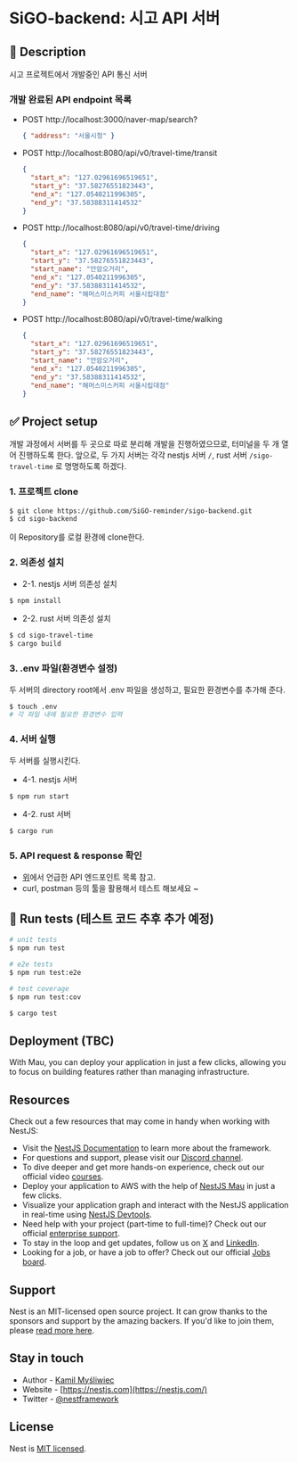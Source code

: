 # SiGO-backend: 시고 API 서버

## 📃 Description

시고 프로젝트에서 개발중인 API 통신 서버

### 개발 완료된 API endpoint 목록

- POST http://localhost:3000/naver-map/search?
  ```json
  { "address": "서울시청" }
  ```
- POST http://localhost:8080/api/v0/travel-time/transit
  ```json
  {
    "start_x": "127.02961696519651",
    "start_y": "37.58276551823443",
    "end_x": "127.0540211996305",
    "end_y": "37.58388311414532"
  }
  ```
- POST http://localhost:8080/api/v0/travel-time/driving
  ```json
  {
    "start_x": "127.02961696519651",
    "start_y": "37.58276551823443",
    "start_name": "안암오거리",
    "end_x": "127.0540211996305",
    "end_y": "37.58388311414532",
    "end_name": "해머스미스커피 서울시립대점"
  }
  ```
- POST http://localhost:8080/api/v0/travel-time/walking
  ```json
  {
    "start_x": "127.02961696519651",
    "start_y": "37.58276551823443",
    "start_name": "안암오거리",
    "end_x": "127.0540211996305",
    "end_y": "37.58388311414532",
    "end_name": "해머스미스커피 서울시립대점"
  }
  ```

## ✅ Project setup

개발 과정에서 서버를 두 곳으로 따로 분리해 개발을 진행하였으므로, 터미널을 두 개 열어 진행하도록 한다.
앞으로, 두 가지 서버는 각각 nestjs 서버 `/`, rust 서버 `/sigo-travel-time` 로 명명하도록 하겠다.

### 1. 프로젝트 clone

```bash
$ git clone https://github.com/SiGO-reminder/sigo-backend.git
$ cd sigo-backend
```

이 Repository를 로컬 환경에 clone한다.

### 2. 의존성 설치

- 2-1. nestjs 서버 의존성 설치

```bash
$ npm install
```

- 2-2. rust 서버 의존성 설치

```bash
$ cd sigo-travel-time
$ cargo build
```

### 3. .env 파일(환경변수 설정)

두 서버의 directory root에서 .env 파일을 생성하고, 필요한 환경변수를 추가해 준다.

```bash
$ touch .env
# 각 파일 내에 필요한 환경변수 입력
```

### 4. 서버 실행

두 서버를 실행시킨다.

- 4-1. nestjs 서버

```bash
$ npm run start
```

- 4-2. rust 서버

```bash
$ cargo run
```

### 5. API request & response 확인

- [위](#개발-완료된-api-endpoint-목록)에서 언급한 API 엔드포인트 목록 참고.
- curl, postman 등의 툴을 활용해서 테스트 해보세요 ~

## 🧪 Run tests (테스트 코드 추후 추가 예정)

```bash
# unit tests
$ npm run test

# e2e tests
$ npm run test:e2e

# test coverage
$ npm run test:cov
```

```bash
$ cargo test
```

## Deployment (TBC)

With Mau, you can deploy your application in just a few clicks, allowing you to focus on building features rather than managing infrastructure.

## Resources

Check out a few resources that may come in handy when working with NestJS:

- Visit the [NestJS Documentation](https://docs.nestjs.com) to learn more about the framework.
- For questions and support, please visit our [Discord channel](https://discord.gg/G7Qnnhy).
- To dive deeper and get more hands-on experience, check out our official video [courses](https://courses.nestjs.com/).
- Deploy your application to AWS with the help of [NestJS Mau](https://mau.nestjs.com) in just a few clicks.
- Visualize your application graph and interact with the NestJS application in real-time using [NestJS Devtools](https://devtools.nestjs.com).
- Need help with your project (part-time to full-time)? Check out our official [enterprise support](https://enterprise.nestjs.com).
- To stay in the loop and get updates, follow us on [X](https://x.com/nestframework) and [LinkedIn](https://linkedin.com/company/nestjs).
- Looking for a job, or have a job to offer? Check out our official [Jobs board](https://jobs.nestjs.com).

## Support

Nest is an MIT-licensed open source project. It can grow thanks to the sponsors and support by the amazing backers. If you'd like to join them, please [read more here](https://docs.nestjs.com/support).

## Stay in touch

- Author - [Kamil Myśliwiec](https://twitter.com/kammysliwiec)
- Website - [https://nestjs.com](https://nestjs.com/)
- Twitter - [@nestframework](https://twitter.com/nestframework)

## License

Nest is [MIT licensed](https://github.com/nestjs/nest/blob/master/LICENSE).
